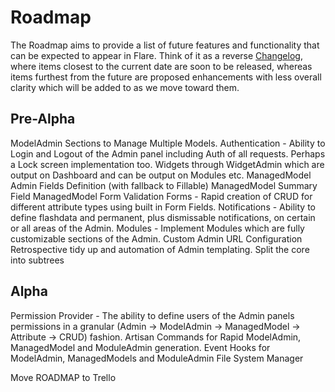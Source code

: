 # Roadmap
The Roadmap aims to provide a list of future features and functionality that can be expected to appear in Flare. Think of it as a reverse [Changelog](CHANGELOG.md), where items closest to the current date are soon to be released, whereas items furthest from the future are proposed enhancements with less overall clarity which will be added to as we move toward them.

## Pre-Alpha
ModelAdmin Sections to Manage Multiple Models.
Authentication - Ability to Login and Logout of the Admin panel including Auth of all requests. Perhaps a Lock screen implementation too.
Widgets through WidgetAdmin which are output on Dashboard and can be output on Modules etc.
ManagedModel Admin Fields Definition (with fallback to Fillable)
ManagedModel Summary Field
ManagedModel Form Validation
Forms - Rapid creation of CRUD for different attribute types using built in Form Fields.
Notifications - Ability to define flashdata and permanent, plus dismissable notifications, on certain or all areas of the Admin.
Modules - Implement Modules which are fully customizable sections of the Admin.
Custom Admin URL Configuration
Retrospective tidy up and automation of Admin templating.
Split the core into subtrees

## Alpha
Permission Provider - The ability to define users of the Admin panels permissions in a granular (Admin -> ModelAdmin -> ManagedModel -> Attribute -> CRUD) fashion.
Artisan Commands for Rapid ModelAdmin, ManagedModel and ModuleAdmin generation. 
Event Hooks for ModelAdmin, ManagedModels and ModuleAdmin
File System Manager




Move ROADMAP to Trello